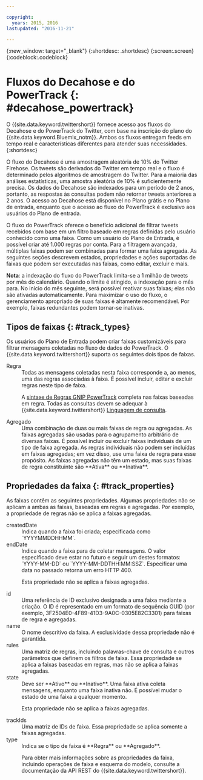 ```yaml
---

copyright:
  years: 2015, 2016
lastupdated: "2016-11-21"

---
```


{:new_window: target="_blank"}
{:shortdesc: .shortdesc}
{:screen:.screen}
{:codeblock:.codeblock}

# Fluxos do Decahose e do PowerTrack {: #decahose_powertrack}

O {{site.data.keyword.twittershort}} fornece acesso aos fluxos do
Decahose e do PowerTrack do Twitter, com base na inscrição do plano do {{site.data.keyword.Bluemix_notm}}. 
Ambos os fluxos entregam
feeds em tempo real e características diferentes para atender suas necessidades.
{:shortdesc}

O fluxo do Decahose é uma amostragem aleatória de 10% do Twitter Firehose. Os tweets são derivados do Twitter em tempo real e o fluxo é determinado pelos algoritmos de amostragem do Twitter. Para a maioria das análises estatísticas, uma amostra aleatória de 10% é suficientemente precisa. Os dados do Decahose são indexados para um período de 2 anos, portanto, as respostas às consultas podem não retornar tweets anteriores a 2 anos. O acesso ao Decahose está disponível no Plano grátis e no Plano de entrada, enquanto que o acesso ao fluxo do PowerTrack é exclusivo aos usuários do Plano de entrada.

O fluxo do PowerTrack oferece o benefício adicional de filtrar tweets recebidos com base em um filtro baseado em regras definidas pelo usuário conhecido como uma faixa. Como um usuário do Plano de Entrada, é possível
criar até 1.000 regras por conta. Para a filtragem avançada, múltiplas faixas podem ser combinadas para formar uma faixa agregada. As seguintes seções descrevem estados,
propriedades e ações suportadas de faixas que podem ser executadas nas faixas, como editar, excluir e
mais.

**Nota**: a indexação do fluxo do PowerTrack limita-se a 1 milhão de tweets por mês do calendário. Quando o limite é atingido, a indexação para o mês para. No início do mês seguinte, será possível
reativar suas faixas; elas não são ativadas automaticamente. Para maximizar o uso do fluxo,
o gerenciamento apropriado de suas faixas é altamente recomendável. Por exemplo, faixas redundantes podem tornar-se inativas.

## Tipos de faixas {: #track_types}

Os usuários do Plano de Entrada podem criar faixas customizáveis para filtrar mensagens coletadas no
fluxo de dados do PowerTrack.  O {{site.data.keyword.twittershort}}
suporta os seguintes dois tipos de faixas.

<dl>
<dt>Regra</dt>
<dd>Todas as mensagens coletadas nesta faixa corresponde a, ao menos, uma das regras associadas
à faixa. É possível incluir, editar e excluir regras neste tipo de faixa.

A [sintaxe de Regras GNIP PowerTrack](http://support.gnip.com/apis/powertrack2.0/rules.html) completa nas faixas baseadas em regra. Todas as consultas devem se adequar à {{site.data.keyword.twittershort}} [Linguagem de consulta](twitter_rest_apis.html#querylanguage "Linguagem de consulta").
</dd>

<dt>Agregado</dt>
<dd>Uma combinação de duas ou mais faixas de regra ou agregadas. As faixas agregadas são usadas para o agrupamento arbitrário
de diversas faixas. É possível incluir ou excluir faixas individuais de um tipo de faixa agregada. As regras individuais não podem ser incluídas em faixas agregadas; em vez disso, use uma faixa de regra para esse propósito. As faixas agregadas não têm um estado, mas suas faixas de regra constituinte são
**Ativa** ou **Inativa**.</dd>
</dl>

## Propriedades da faixa {: #track_properties}
As faixas contêm as seguintes propriedades. Algumas propriedades não se aplicam a ambas as faixas, baseadas em regras e agregadas. Por exemplo, a propriedade de regras não se aplica a faixas agregadas.

<dl>
<dt>createdDate</dt>
<dd>Indica quando a faixa foi criada; especificada como `YYYYMMDDHHMM`.</dd>

<dt>endDate</dt>
<dd>Indica quando a faixa para de coletar mensagens. O valor especificado deve estar no futuro e seguir um destes formatos: `YYYY-MM-DD` ou `YYYY-MM-DDTHH:MM:SSZ`. Especificar uma data no passado retorna um erro HTTP 400.

Esta propriedade não se aplica a faixas agregadas.</dd>

<dt>id</dt>
<dd>Uma referência de ID exclusivo designada a uma faixa mediante a criação. O ID é representado em um formato de sequência GUID (por exemplo, 3F2504E0-4F89-41D3-9A0C-0305E82C3301) para faixas de regra e agregadas.</dd>

<dt>name</dt>
<dd>O nome descritivo da faixa. A exclusividade dessa propriedade não é garantida.</dd>

<dt>rules</dt>
<dd>Uma matriz de regras, incluindo palavras-chave de consulta e outros parâmetros que definem os filtros de faixa. Essa propriedade se aplica a faixas baseadas em regras, mas não se aplica a faixas agregadas.</dd>

<dt>state</dt>
<dd>Deve ser **Ativo** ou **Inativo**. Uma faixa ativa coleta mensagens, enquanto uma faixa inativa não. É possível mudar o estado de uma faixa a qualquer momento.

Esta propriedade não se aplica a faixas agregadas.</dd>

<dt>trackIds</dt>
<dd>Uma matriz de IDs de faixa. Essa propriedade se aplica somente a faixas agregadas.</dd>

<dt>type</dt>
<dd>Indica se o tipo de faixa é **Regra** ou **Agregado**.

Para obter mais informações sobre as propriedades da faixa, incluindo operações de faixa e esquema do modelo, consulte a documentação da API REST do {{site.data.keyword.twittershort}}.</dd>
</dl>

